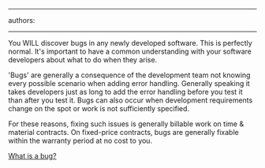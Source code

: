 

---
authors:

---




<span class='intro'> You WILL discover bugs in any newly developed software. This is perfectly normal. It's important to have a common understanding with your software developers about what to do when they arise. 
 </span>


  <p>'Bugs' are generally a consequence of the development team not knowing every possible scenario when adding error handling. Generally speaking it takes developers just as long to add the error handling before you test it than after you test it. Bugs can also occur when development requirements change on the spot or work is not sufficiently specified. </p>
<p>For these reasons, fixing such issues is generally billable work on time &amp; material contracts. On fixed-price contracts, bugs are generally fixable within the warranty period at no cost to you. </p>
<p><a href="/Management/RulesToSuccessfulProjects/Pages/BugDefinition.aspx">What is a bug?</a></p>



